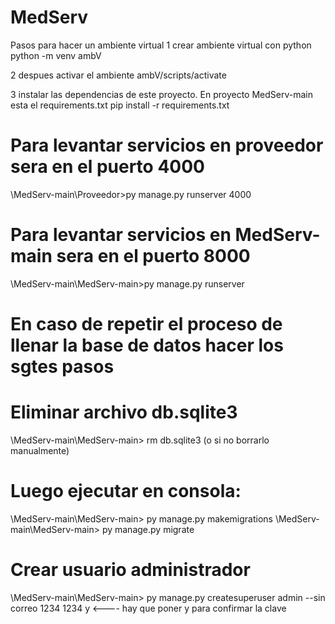 # MedServ

Pasos para hacer un ambiente virtual 1 crear ambiente virtual con python python -m venv ambV

2 despues activar el ambiente ambV/scripts/activate

3 instalar las dependencias de este proyecto. En proyecto MedServ-main esta el requirements.txt pip install -r requirements.txt

# Para levantar servicios en proveedor sera en el puerto 4000

\MedServ-main\Proveedor>py manage.py runserver 4000

# Para levantar servicios en MedServ-main sera en el puerto 8000

\MedServ-main\MedServ-main>py manage.py runserver

# En caso de repetir el proceso de llenar la base de datos hacer los sgtes pasos

# Eliminar archivo db.sqlite3
\MedServ-main\MedServ-main> rm db.sqlite3
(o si no borrarlo manualmente)

# Luego ejecutar en consola:
\MedServ-main\MedServ-main> py manage.py makemigrations
\MedServ-main\MedServ-main> py manage.py migrate

# Crear usuario administrador
\MedServ-main\MedServ-main> py manage.py createsuperuser
admin
--sin correo
1234
1234
y        <---- hay que poner y para confirmar la clave 
